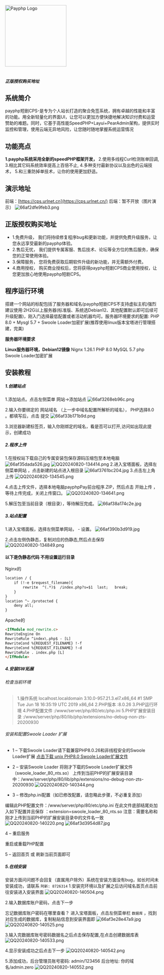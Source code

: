 <img src="https://payphp.oss-cn-shenzhen.aliyuncs.com/paylogo.svg" alt="Payphp Logo" width="200" height="200">
<br/><br/>

##### 正版授权购买地址  

## 系统简介

payphp短剧CPS-是专为个人站长打造的聚合免签系统，拥有卓越的性能和丰富的功能。用全新轻量化的界面UI，让您可以更加方便快捷地解决知识付费和运营赞助的难题。同时，它基于高性能SpeedPHP+Layui+PearAdmin架构，提供实时监控和管理，使用云端无异地风险，让您随时随地掌握系统运营情况

## 功能亮点

**1.payphp系统采用全新的speedPHP框架开发，**
2.使用多线程Curl检测账单回调,
3.相比其它码系统效率提高上百倍不止,
4.多种支付最新协议以及出色的云端技术，
5.和三重防掉单技术，让你的使用更加舒适。

## 演示地址

前端：[https://cps.urlnet.cn](https://cps.urlnet.cn/)
后端：暂不开放（图片演示）
![66af2dfe9feb3.png](https://www.lovea.xin/usr/uploads/2024/08/2209369460.png "66af2dfe9feb3.png")

## 正版授权购买地址 

- 1.免费升级， 我们将持续修复程序bug和更新功能，并提供免费升级服务，让您永远享受最新的payphp体验。
- 2.售后无忧， 我们提供专属客服、售后技术、论坛等全方位的售后服务，确保您的正常使用体验。
- 3.保障服务， 您将免费获取后期软件升级的新功能，并无需额外付费。
- 4.商用授权， 购买商业授权后，您将获得payphp短剧CPS商业使用授权，让您更加放心地使用payphp短剧CPS。

## 程序运行环境

搭建一个网站的标配包括了服务器和域名(payphp短剧CPS不支持虚拟主机)强烈建议使用:2H2G以上服务器(标准版、系统选Debian12、其他配置默认即可后续可升级配置)，刚入门选择最低配置或者活动机器均可。服务器环境要求的配置: PHP 8.0 + Mysgl 5.7 + Swoole Loader加密扩展(推荐使用linux版本宝塔进行管理搭建，完美)

**服务器环境要求**

**Linux服务器环境，Debian12镜像**
Nignx 1.26.1
PHP 8.0
MySQL 5.7
php Swoole Loader加密扩展

## 安装教程

##### 1.创建站点

1.添加站点。点击左侧菜单 网站→添加站点
![66af3268eb96c.png](https://www.lovea.xin/usr/uploads/2024/08/1757281693.png "66af3268eb96c.png")

2.输入你要绑定的 网站域名 （上一步中域名配置所解析的域名）， PHP选择8.0 。都填写后，点击 提交
![66af33b171b9d.png](https://www.lovea.xin/usr/uploads/2024/08/1635643847.png "66af33b171b9d.png")

3.浏览器新建标签页，输入你刚绑定的域名，看是否可以打开,访问如出现此提示，创建成功

##### 2.程序上传

1.在授权站下载自己的专属安装包保存源码压缩包至本地电脑
![66af35dada526.jpg](https://www.lovea.xin/usr/uploads/2024/08/3404379384.jpg "66af35dada526.jpg")
![QQ20240820-134414.png](https://www.lovea.xin/usr/uploads/2024/08/248687129.png "QQ20240820-134414.png")
2.进入宝塔面板，选择左侧菜单网站 ，点击新建的站点进入根目录
![66af3761bc204.jpg](https://www.lovea.xin/usr/uploads/2024/08/98214733.jpg "66af3761bc204.jpg")
3.点击左上角 上传
![QQ20240820-134545.png](https://www.lovea.xin/usr/uploads/2024/08/4037963687.png "QQ20240820-134545.png")

4.点击上传文件，选择本地电脑payphpPay前台程序.ZIP，然后点击 开始上传 ，等待上传完成，关闭上传窗口。
![QQ20240820-134641.png](https://www.lovea.xin/usr/uploads/2024/08/3899104863.png "QQ20240820-134641.png")

5.解压包至当前目录（根目录），等待解压完成。
![66af38a174c2e.jpg](https://www.lovea.xin/usr/uploads/2024/08/1977737251.jpg "66af38a174c2e.jpg")

##### 3.站点配置

1.进入宝塔面板，选择左侧菜单网站， - 设置。
![66af390b3d919.jpg](https://www.lovea.xin/usr/uploads/2024/08/729979836.jpg "66af390b3d919.jpg")

2.点击左侧伪静态，复制对应的伪静态,然后点击保存
![QQ20240820-134849.png](https://www.lovea.xin/usr/uploads/2024/08/722394352.png "QQ20240820-134849.png")

#### 以下是伪静态代码 不用设置运行目录

Nginx的

```html
location / {
    if (!-e $request_filename){
        rewrite  ^(.*)$  /index.php?s=$1  last;   break;
    }
}
location ^~ /protected {
    deny all;
}
```

Apache的

```html
<IfModule mod_rewrite.c>
RewriteEngine On
RewriteRule ^index\.php$ - [L]
RewriteCond %{REQUEST_FILENAME} !-f
RewriteCond %{REQUEST_FILENAME} !-d
RewriteRule . index.php [L]
</IfModule>
```

##### 4.安装SW拓展

###### 检查当前环境

> 1.操作系统 localhost.localdomain 3.10.0-957.21.3.el7.x86\_64 #1 SMP Tue Jun 18 16:35:19 UTC 2019 x86\_64
> 2.PHP版本 :8.0.26
> 3.PHP运行环境
> 4.PHP配置文件 :/www/server/php/80/etc/php.ini
> 5.PHP扩展安装目录 :/www/server/php/80/lib/php/extensions/no-debug-non-zts-20200930

###### 安装和配置Swoole Loader 扩展

- 1 – 下载Swoole Loader请下载兼容PHP8.0.26和非线程安全的Swoole Loader扩展
[点击下载 unix PHP8.0 Swoole Loader扩展文件](https://sbu.cc/p/Windows/swoole_loader_80_nts.so)
- 2 – 安装Swoole Loader
将刚才下载的Swoole Loader扩展文件（swoole\_loader\_80\_nts.so）
上传到当前PHP的扩展安装目录中：/www/server/php/80/lib/php/extensions/no-debug-non-zts-20200930
![QQ20240820-140344.png](https://www.lovea.xin/usr/uploads/2024/08/2419855431.png "QQ20240820-140344.png")

- 3 – 修改php.ini配置（如已修改配置，请忽略此步骤，不必重复添加）

编辑此PHP配置文件：/www/server/php/80/etc/php.ini
在此文件底部结尾处加入如下配置并且保存 ：extension=swoole\_loader\_80\_nts.so
注意：需要名称和刚才上传到当前PHP的扩展安装目录中的文件名一致
![QQ20240820-140220.png](https://www.lovea.xin/usr/uploads/2024/08/2987689684.png "QQ20240820-140220.png")
![66af3d3954d87.jpg](https://www.lovea.xin/usr/uploads/2024/08/1208260860.jpg "66af3d3954d87.jpg")

4 – 重启服务

重启或重载PHP配置

5 – 返回首页 或 刷新当前页面即可

##### 5.在线安装

安装方面问问题不会回复（直属用户除外）系统在安装方面没有bug，如长时间未安装成功，请联系 `阿新: 8726314`
1.安装完环境以及扩展之后访问域名首页点击前往安装进入安装界面
![QQ20240820-140504.png](https://www.lovea.xin/usr/uploads/2024/08/2413443718.png "QQ20240820-140504.png")

2.输入数据库账户密码，点击下一步

忘记数据库账户密码在哪里查看？
进入宝塔面板，点击左侧菜单栏 `数据库` ，找到对应生成的数据库，复制粘贴信息到安装界面即
![66af3e28e47a9.jpg](https://www.lovea.xin/usr/uploads/2024/08/1695207121.jpg "66af3e28e47a9.jpg")
![QQ20240820-140525.png](https://www.lovea.xin/usr/uploads/2024/08/4267103493.png "QQ20240820-140525.png")

3.输入完数据库账号密码数据名之后点击保存配置,在点击创建数据库表
![QQ20240820-140533.png](https://www.lovea.xin/usr/uploads/2024/08/1465903631.png "QQ20240820-140533.png")

4.显示安装成功之后点击下一步
![QQ20240820-140542.png](https://www.lovea.xin/usr/uploads/2024/08/1969585695.png "QQ20240820-140542.png")

5.添加成功，后台管理员账号密码:
admin/123456
后台地址:
你的域名/admin.zero
![QQ20240820-140552.png](https://www.lovea.xin/usr/uploads/2024/08/2903812852.png "QQ20240820-140552.png")

